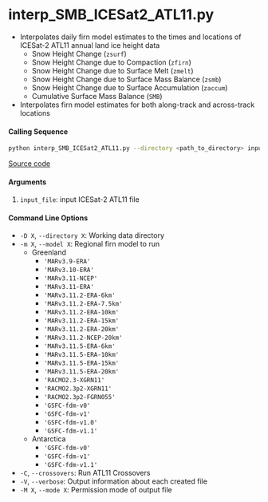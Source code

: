 interp_SMB_ICESat2_ATL11.py
===========================

- Interpolates daily firn model estimates to the times and locations of ICESat-2 ATL11 annual land ice height data
    * Snow Height Change (`zsurf`)
    * Snow Height Change due to Compaction (`zfirn`)
    * Snow Height Change due to Surface Melt (`zmelt`)
    * Snow Height Change due to Surface Mass Balance (`zsmb`)
    * Snow Height Change due to Surface Accumulation (`zaccum`)
    * Cumulative Surface Mass Balance (`SMB`)
- Interpolates firn model estimates for both along-track and across-track locations

#### Calling Sequence
```bash
python interp_SMB_ICESat2_ATL11.py --directory <path_to_directory> input_file
```
[Source code](https://github.com/tsutterley/SMBcorr/blob/master/scripts/interp_SMB_ICESat2_ATL11.py)

#### Arguments
1. `input_file`: input ICESat-2 ATL11 file

#### Command Line Options
- `-D X`, `--directory X`: Working data directory
- `-m X`, `--model X`: Regional firn model to run
    * Greenland
        - `'MARv3.9-ERA'`
        - `'MARv3.10-ERA'`
        - `'MARv3.11-NCEP'`
        - `'MARv3.11-ERA'`
        - `'MARv3.11.2-ERA-6km'`
        - `'MARv3.11.2-ERA-7.5km'`
        - `'MARv3.11.2-ERA-10km'`
        - `'MARv3.11.2-ERA-15km'`
        - `'MARv3.11.2-ERA-20km'`
        - `'MARv3.11.2-NCEP-20km'`
        - `'MARv3.11.5-ERA-6km'`
        - `'MARv3.11.5-ERA-10km'`
        - `'MARv3.11.5-ERA-15km'`
        - `'MARv3.11.5-ERA-20km'`
        - `'RACMO2.3-XGRN11'`
        - `'RACMO2.3p2-XGRN11'`
        - `'RACMO2.3p2-FGRN055'`
        - `'GSFC-fdm-v0'`
        - `'GSFC-fdm-v1'`
        - `'GSFC-fdm-v1.0'`
        - `'GSFC-fdm-v1.1'`
    * Antarctica
        - `'GSFC-fdm-v0'`
        - `'GSFC-fdm-v1'`
        - `'GSFC-fdm-v1.1'`
- `-C`, `--crossovers`: Run ATL11 Crossovers
- `-V`, `--verbose`: Output information about each created file
- `-M X`, `--mode X`: Permission mode of output file
